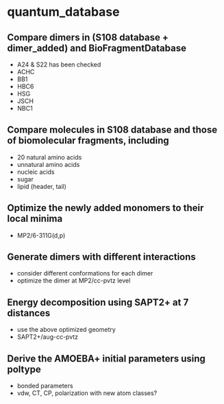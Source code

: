 # quantum_database

## Compare dimers in (S108 database + dimer_added) and BioFragmentDatabase
  - A24 & S22 has been checked 
  - ACHC
  - BB1
  - HBC6
  - HSG
  - JSCH
  - NBC1

## Compare molecules in S108 database and those of biomolecular fragments, including
  - 20 natural amino acids
  - unnatural amino acids
  - nucleic acids
  - sugar
  - lipid (header, tail)

## Optimize the newly added monomers to their local minima
  - MP2/6-311G(d,p) 

## Generate dimers with different interactions
  - consider different conformations for each dimer
  - optimize the dimer at MP2/cc-pvtz level

## Energy decomposition using SAPT2+ at 7 distances
  - use the above optimized geometry
  - SAPT2+/aug-cc-pvtz

## Derive the AMOEBA+ initial parameters using poltype
  - bonded parameters
  - vdw, CT, CP, polarization with new atom classes? 
